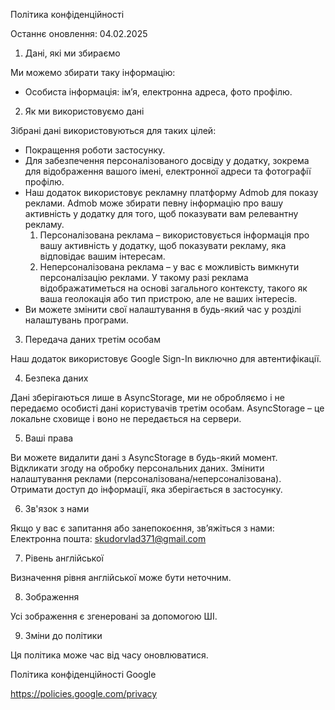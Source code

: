 
Політика конфіденційності

Останнє оновлення: 04.02.2025

1. Дані, які ми збираємо

Ми можемо збирати таку інформацію:
- Особиста інформація: ім’я, електронна адреса, фото профілю.

2. Як ми використовуємо дані

Зібрані дані використовуються для таких цілей:
- Покращення роботи застосунку.
- Для забезпечення персоналізованого досвіду у додатку, зокрема для відображення вашого імені, електронної адреси та фотографії профілю.
- Наш додаток використовує рекламну платформу Admob для показу реклами. Admob може збирати певну інформацію про вашу активність у додатку для того, щоб показувати вам релевантну рекламу.
  1. Персоналізована реклама – використовується інформація про вашу активність у додатку, щоб показувати рекламу, яка відповідає вашим інтересам.
  2. Неперсоналізована реклама – у вас є можливість вимкнути персоналізацію реклами. У такому разі реклама відображатиметься на основі загального контексту, такого як ваша геолокація або тип пристрою, але не ваших інтересів.
- Ви можете змінити свої налаштування в будь-який час у розділі налаштувань програми.

3. Передача даних третім особам

Наш додаток використовує Google Sign-In виключно для автентифікації.

4. Безпека даних

Дані зберігаються лише в AsyncStorage, ми не обробляємо і не передаємо особисті дані користувачів третім особам. AsyncStorage – це локальне сховище і воно не передається на сервери.

5. Ваші права

Ви можете видалити дані з AsyncStorage в будь-який момент.
Відкликати згоду на обробку персональних даних.
Змінити налаштування реклами (персоналізована/неперсоналізована).
Отримати доступ до інформації, яка зберігається в застосунку.

6. Зв'язок з нами

Якщо у вас є запитання або занепокоєння, зв’яжіться з нами:
Електронна пошта: skudorvlad371@gmail.com

7. Рівень англійської

Визначення рівня англійської може бути неточним.

8. Зображення

Усі зображення є згенеровані за допомогою ШІ.

9. Зміни до політики

Ця політика може час від часу оновлюватися.

Політика конфіденційності Google

https://policies.google.com/privacy
